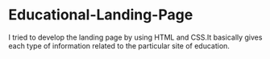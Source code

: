 # Educational-Landing-Page

I tried to develop the landing page by using HTML and CSS.It basically gives each type of information related to the particular site of education.
